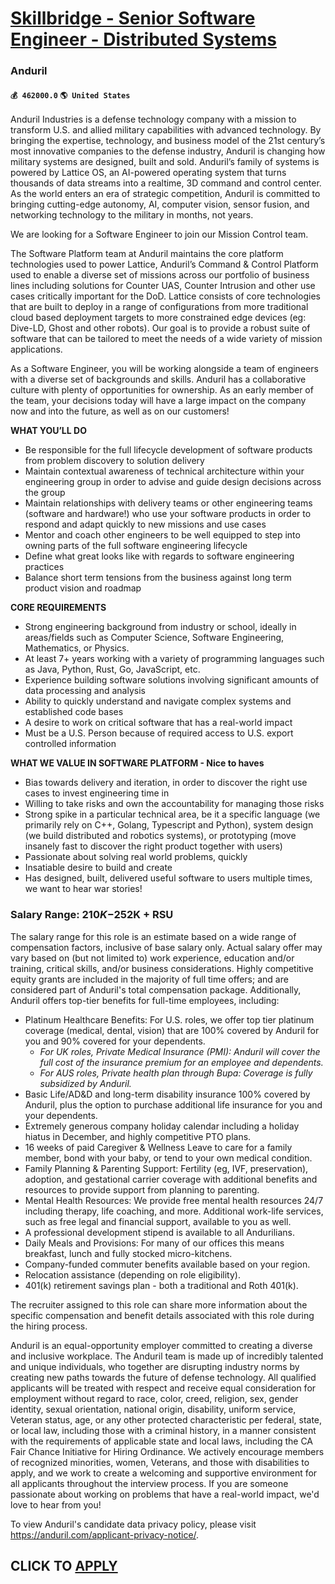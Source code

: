 # [Skillbridge - Senior Software Engineer - Distributed Systems](https://www.remotewlb.com/apply/skillbridge-senior-software-engineer-distributed-systems-77762)  
### Anduril  
#### `💰 462000.0` `🌎 United States`  

Anduril Industries is a defense technology company with a mission to transform U.S. and allied military capabilities with advanced technology. By bringing the expertise, technology, and business model of the 21st century’s most innovative companies to the defense industry, Anduril is changing how military systems are designed, built and sold. Anduril’s family of systems is powered by Lattice OS, an AI-powered operating system that turns thousands of data streams into a realtime, 3D command and control center. As the world enters an era of strategic competition, Anduril is committed to bringing cutting-edge autonomy, AI, computer vision, sensor fusion, and networking technology to the military in months, not years.

We are looking for a Software Engineer to join our Mission Control team.

The Software Platform team at Anduril maintains the core platform technologies used to power Lattice, Anduril’s Command & Control Platform used to enable a diverse set of missions across our portfolio of business lines including solutions for Counter UAS, Counter Intrusion and other use cases critically important for the DoD. Lattice consists of core technologies that are built to deploy in a range of configurations from more traditional cloud based deployment targets to more constrained edge devices (eg: Dive-LD, Ghost and other robots). Our goal is to provide a robust suite of software that can be tailored to meet the needs of a wide variety of mission applications.

As a Software Engineer, you will be working alongside a team of engineers with a diverse set of backgrounds and skills. Anduril has a collaborative culture with plenty of opportunities for ownership. As an early member of the team, your decisions today will have a large impact on the company now and into the future, as well as on our customers!

 **WHAT YOU’LL DO**

  * Be responsible for the full lifecycle development of software products from problem discovery to solution delivery
  * Maintain contextual awareness of technical architecture within your engineering group in order to advise and guide design decisions across the group
  * Maintain relationships with delivery teams or other engineering teams (software and hardware!) who use your software products in order to respond and adapt quickly to new missions and use cases
  * Mentor and coach other engineers to be well equipped to step into owning parts of the full software engineering lifecycle
  * Define what great looks like with regards to software engineering practices
  * Balance short term tensions from the business against long term product vision and roadmap

 **CORE REQUIREMENTS**

  * Strong engineering background from industry or school, ideally in areas/fields such as Computer Science, Software Engineering, Mathematics, or Physics.
  * At least 7+ years working with a variety of programming languages such as Java, Python, Rust, Go, JavaScript, etc.
  * Experience building software solutions involving significant amounts of data processing and analysis
  * Ability to quickly understand and navigate complex systems and established code bases
  * A desire to work on critical software that has a real-world impact
  * Must be a U.S. Person because of required access to U.S. export controlled information

 **WHAT WE VALUE IN SOFTWARE PLATFORM - Nice to haves**

  * Bias towards delivery and iteration, in order to discover the right use cases to invest engineering time in
  * Willing to take risks and own the accountability for managing those risks
  * Strong spike in a particular technical area, be it a specific language (we primarily rely on C++, Golang, Typescript and Python), system design (we build distributed and robotics systems), or prototyping (move insanely fast to discover the right product together with users)
  * Passionate about solving real world problems, quickly
  * Insatiable desire to build and create
  * Has designed, built, delivered useful software to users multiple times, we want to hear war stories!

### Salary Range: $210K-$252K + RSU

The salary range for this role is an estimate based on a wide range of compensation factors, inclusive of base salary only. Actual salary offer may vary based on (but not limited to) work experience, education and/or training, critical skills, and/or business considerations. Highly competitive equity grants are included in the majority of full time offers; and are considered part of Anduril's total compensation package. Additionally, Anduril offers top-tier benefits for full-time employees, including:

  * Platinum Healthcare Benefits: For U.S. roles, we offer top tier platinum coverage (medical, dental, vision) that are 100% covered by Anduril for you and 90% covered for your dependents.
    *  _For UK roles, Private Medical Insurance (PMI): Anduril will cover the full cost of the insurance premium for an employee and dependents._
    *  _For AUS roles, Private health plan through Bupa: Coverage is fully subsidized by Anduril._
  * Basic Life/AD&D and long-term disability insurance 100% covered by Anduril, plus the option to purchase additional life insurance for you and your dependents.
  * Extremely generous company holiday calendar including a holiday hiatus in December, and highly competitive PTO plans.
  * 16 weeks of paid Caregiver & Wellness Leave to care for a family member, bond with your baby, or tend to your own medical condition.
  * Family Planning & Parenting Support: Fertility (eg, IVF, preservation), adoption, and gestational carrier coverage with additional benefits and resources to provide support from planning to parenting.
  * Mental Health Resources: We provide free mental health resources 24/7 including therapy, life coaching, and more. Additional work-life services, such as free legal and financial support, available to you as well.
  * A professional development stipend is available to all Andurilians.
  * Daily Meals and Provisions: For many of our offices this means breakfast, lunch and fully stocked micro-kitchens.
  * Company-funded commuter benefits available based on your region.
  * Relocation assistance (depending on role eligibility).
  * 401(k) retirement savings plan - both a traditional and Roth 401(k).

The recruiter assigned to this role can share more information about the specific compensation and benefit details associated with this role during the hiring process.

Anduril is an equal-opportunity employer committed to creating a diverse and inclusive workplace. The Anduril team is made up of incredibly talented and unique individuals, who together are disrupting industry norms by creating new paths towards the future of defense technology. All qualified applicants will be treated with respect and receive equal consideration for employment without regard to race, color, creed, religion, sex, gender identity, sexual orientation, national origin, disability, uniform service, Veteran status, age, or any other protected characteristic per federal, state, or local law, including those with a criminal history, in a manner consistent with the requirements of applicable state and local laws, including the CA Fair Chance Initiative for Hiring Ordinance. We actively encourage members of recognized minorities, women, Veterans, and those with disabilities to apply, and we work to create a welcoming and supportive environment for all applicants throughout the
interview process. If you are someone passionate about working on problems that have a real-world impact, we'd love to hear from you!

To view Anduril's candidate data privacy policy, please visit https://anduril.com/applicant-privacy-notice/.

  
## CLICK TO [APPLY](https://www.remotewlb.com/apply/skillbridge-senior-software-engineer-distributed-systems-77762)

